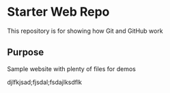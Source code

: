 # Starter Web Repo

This repository is for showing how Git and GitHub work

## Purpose

Sample website with plenty of files for demos

djlfkjsad;fjsdal;fsdajlksdflk
